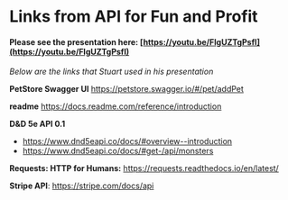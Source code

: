 # Links from API for Fun and Profit

#### **Please see the presentation here:** [https://youtu.be/FlgUZTgPsfI](https://youtu.be/FlgUZTgPsfI)


*Below are the links that Stuart used in his presentation*

**PetStore Swagger UI** https://petstore.swagger.io/#/pet/addPet

**readme** https://docs.readme.com/reference/introduction

**D&D 5e API 0.1**

* https://www.dnd5eapi.co/docs/#overview--introduction
* https://www.dnd5eapi.co/docs/#get-/api/monsters

**Requests: HTTP for Humans:** https://requests.readthedocs.io/en/latest/

**Stripe API**: https://stripe.com/docs/api
